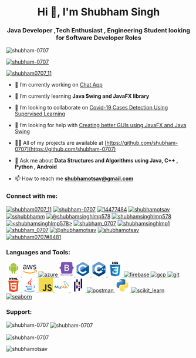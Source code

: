 <h1 align="center">Hi 👋, I'm Shubham Singh</h1>
<h3 align="center">Java Developer ,Tech Enthusiast , Engineering Student looking for Software Developer Roles</h3>

<p align="left"> <img src="https://komarev.com/ghpvc/?username=shubham-0707&label=Profile%20views&color=0e75b6&style=flat" alt="shubham-0707" /> </p>

<p align="left"> <a href="https://github.com/ryo-ma/github-profile-trophy"><img src="https://github-profile-trophy.vercel.app/?username=shubham-0707" alt="shubham-0707" /></a> </p>

<p align="left"> <a href="https://twitter.com/shubham0707_11" target="blank"><img src="https://img.shields.io/twitter/follow/shubham0707_11?logo=twitter&style=for-the-badge" alt="shubham0707_11" /></a> </p>

- 🔭 I’m currently working on [Chat App](https://github.com/shubham-0707/Chat-App-using-Java-Swing)

- 🌱 I’m currently learning **Java Swing and JavaFX library**

- 👯 I’m looking to collaborate on [Covid-19 Cases Detection Using Supervised Learning](https://github.com/shubham-0707/Detection-of-covid-19-cases-using-Supervised-Learning)

- 🤝 I’m looking for help with [Creating better GUIs using JavaFX and Java Swing](https://github.com/shubham-0707/Chat-App-using-Java-Swing)

- 👨‍💻 All of my projects are available at [https://github.com/shubham-0707](https://github.com/shubham-0707)

- 💬 Ask me about **Data Structures and Algorithms using Java, C++ , Python , Android**

- 📫 How to reach me **shubhamotsav@gmail.com**

<h3 align="left">Connect with me:</h3>
<p align="left">
<a href="https://twitter.com/shubham0707_11" target="blank"><img align="center" src="https://raw.githubusercontent.com/rahuldkjain/github-profile-readme-generator/master/src/images/icons/Social/twitter.svg" alt="shubham0707_11" height="30" width="40" /></a>
<a href="https://linkedin.com/in/shubham-0707" target="blank"><img align="center" src="https://raw.githubusercontent.com/rahuldkjain/github-profile-readme-generator/master/src/images/icons/Social/linked-in-alt.svg" alt="shubham-0707" height="30" width="40" /></a>
<a href="https://stackoverflow.com/users/14477484" target="blank"><img align="center" src="https://raw.githubusercontent.com/rahuldkjain/github-profile-readme-generator/master/src/images/icons/Social/stack-overflow.svg" alt="14477484" height="30" width="40" /></a>
<a href="https://kaggle.com/shubhamotsav" target="blank"><img align="center" src="https://raw.githubusercontent.com/rahuldkjain/github-profile-readme-generator/master/src/images/icons/Social/kaggle.svg" alt="shubhamotsav" height="30" width="40" /></a>
<a href="https://instagram.com/sshubbhamm" target="blank"><img align="center" src="https://raw.githubusercontent.com/rahuldkjain/github-profile-readme-generator/master/src/images/icons/Social/instagram.svg" alt="sshubbhamm" height="30" width="40" /></a>
<a href="https://medium.com/@shubhamsinghlmp578" target="blank"><img align="center" src="https://raw.githubusercontent.com/rahuldkjain/github-profile-readme-generator/master/src/images/icons/Social/medium.svg" alt="@shubhamsinghlmp578" height="30" width="40" /></a>
<a href="https://www.leetcode.com/shubhamsinghlmp578" target="blank"><img align="center" src="https://raw.githubusercontent.com/rahuldkjain/github-profile-readme-generator/master/src/images/icons/Social/leet-code.svg" alt="shubhamsinghlmp578" height="30" width="40" /></a>
<a href="https://auth.geeksforgeeks.org/user/<shubhamsinghlmp578>" target="blank"><img align="center" src="https://raw.githubusercontent.com/rahuldkjain/github-profile-readme-generator/master/src/images/icons/Social/geeks-for-geeks.svg" alt="<shubhamsinghlmp578>" height="30" width="40" /></a>
<a href="https://www.codechef.com/users/shubham_0707" target="blank"><img align="center" src="https://cdn.jsdelivr.net/npm/simple-icons@3.1.0/icons/codechef.svg" alt="shubham_0707" height="30" width="40" /></a>
<a href="https://www.hackerrank.com/shubhamsinghlmp1" target="blank"><img align="center" src="https://raw.githubusercontent.com/rahuldkjain/github-profile-readme-generator/master/src/images/icons/Social/hackerrank.svg" alt="shubhamsinghlmp1" height="30" width="40" /></a>
<a href="https://codeforces.com/profile/shubham_0707" target="blank"><img align="center" src="https://raw.githubusercontent.com/rahuldkjain/github-profile-readme-generator/master/src/images/icons/Social/codeforces.svg" alt="shubham_0707" height="30" width="40" /></a>
<a href="https://www.hackerearth.com/@shubhamotsav" target="blank"><img align="center" src="https://raw.githubusercontent.com/rahuldkjain/github-profile-readme-generator/master/src/images/icons/Social/hackerearth.svg" alt="@shubhamotsav" height="30" width="40" /></a>
<a href="https://www.topcoder.com/members/shubhamotsav" target="blank"><img align="center" src="https://raw.githubusercontent.com/rahuldkjain/github-profile-readme-generator/master/src/images/icons/Social/topcoder.svg" alt="shubhamotsav" height="30" width="40" /></a>
<a href="https://discord.gg/KXxNtk9k" target="blank"><img align="center" src="https://raw.githubusercontent.com/rahuldkjain/github-profile-readme-generator/master/src/images/icons/Social/discord.svg" alt="shubham0707#8481" height="30" width="40" /></a>
</p>

<h3 align="left">Languages and Tools:</h3>
<p align="left"> <a href="https://developer.android.com" target="_blank" rel="noreferrer"> <img src="https://raw.githubusercontent.com/devicons/devicon/master/icons/android/android-original-wordmark.svg" alt="android" width="40" height="40"/> </a> <a href="https://aws.amazon.com" target="_blank" rel="noreferrer"> <img src="https://raw.githubusercontent.com/devicons/devicon/master/icons/amazonwebservices/amazonwebservices-original-wordmark.svg" alt="aws" width="40" height="40"/> </a> <a href="https://azure.microsoft.com/en-in/" target="_blank" rel="noreferrer"> <img src="https://www.vectorlogo.zone/logos/microsoft_azure/microsoft_azure-icon.svg" alt="azure" width="40" height="40"/> </a> <a href="https://getbootstrap.com" target="_blank" rel="noreferrer"> <img src="https://raw.githubusercontent.com/devicons/devicon/master/icons/bootstrap/bootstrap-plain-wordmark.svg" alt="bootstrap" width="40" height="40"/> </a> <a href="https://www.cprogramming.com/" target="_blank" rel="noreferrer"> <img src="https://raw.githubusercontent.com/devicons/devicon/master/icons/c/c-original.svg" alt="c" width="40" height="40"/> </a> <a href="https://www.w3schools.com/cpp/" target="_blank" rel="noreferrer"> <img src="https://raw.githubusercontent.com/devicons/devicon/master/icons/cplusplus/cplusplus-original.svg" alt="cplusplus" width="40" height="40"/> </a> <a href="https://www.w3schools.com/css/" target="_blank" rel="noreferrer"> <img src="https://raw.githubusercontent.com/devicons/devicon/master/icons/css3/css3-original-wordmark.svg" alt="css3" width="40" height="40"/> </a> <a href="https://firebase.google.com/" target="_blank" rel="noreferrer"> <img src="https://www.vectorlogo.zone/logos/firebase/firebase-icon.svg" alt="firebase" width="40" height="40"/> </a> <a href="https://cloud.google.com" target="_blank" rel="noreferrer"> <img src="https://www.vectorlogo.zone/logos/google_cloud/google_cloud-icon.svg" alt="gcp" width="40" height="40"/> </a> <a href="https://git-scm.com/" target="_blank" rel="noreferrer"> <img src="https://www.vectorlogo.zone/logos/git-scm/git-scm-icon.svg" alt="git" width="40" height="40"/> </a> <a href="https://www.w3.org/html/" target="_blank" rel="noreferrer"> <img src="https://raw.githubusercontent.com/devicons/devicon/master/icons/html5/html5-original-wordmark.svg" alt="html5" width="40" height="40"/> </a> <a href="https://www.java.com" target="_blank" rel="noreferrer"> <img src="https://raw.githubusercontent.com/devicons/devicon/master/icons/java/java-original.svg" alt="java" width="40" height="40"/> </a> <a href="https://developer.mozilla.org/en-US/docs/Web/JavaScript" target="_blank" rel="noreferrer"> <img src="https://raw.githubusercontent.com/devicons/devicon/master/icons/javascript/javascript-original.svg" alt="javascript" width="40" height="40"/> </a> <a href="https://www.mysql.com/" target="_blank" rel="noreferrer"> <img src="https://raw.githubusercontent.com/devicons/devicon/master/icons/mysql/mysql-original-wordmark.svg" alt="mysql" width="40" height="40"/> </a> <a href="https://pandas.pydata.org/" target="_blank" rel="noreferrer"> <img src="https://raw.githubusercontent.com/devicons/devicon/2ae2a900d2f041da66e950e4d48052658d850630/icons/pandas/pandas-original.svg" alt="pandas" width="40" height="40"/> </a> <a href="https://postman.com" target="_blank" rel="noreferrer"> <img src="https://www.vectorlogo.zone/logos/getpostman/getpostman-icon.svg" alt="postman" width="40" height="40"/> </a> <a href="https://www.python.org" target="_blank" rel="noreferrer"> <img src="https://raw.githubusercontent.com/devicons/devicon/master/icons/python/python-original.svg" alt="python" width="40" height="40"/> </a> <a href="https://scikit-learn.org/" target="_blank" rel="noreferrer"> <img src="https://upload.wikimedia.org/wikipedia/commons/0/05/Scikit_learn_logo_small.svg" alt="scikit_learn" width="40" height="40"/> </a> <a href="https://seaborn.pydata.org/" target="_blank" rel="noreferrer"> <img src="https://seaborn.pydata.org/_images/logo-mark-lightbg.svg" alt="seaborn" width="40" height="40"/> </a> </p>

<h3 align="left">Support:</h3>

<p><img align="left" src="https://github-readme-stats.vercel.app/api/top-langs?username=shubham-0707&show_icons=true&locale=en&layout=compact" alt="shubham-0707" /></p>

<p>&nbsp;<img align="center" src="https://github-readme-stats.vercel.app/api?username=shubham-0707&show_icons=true&locale=en" alt="shubham-0707" /></p>

<p><img align="center" src="https://github-readme-streak-stats.herokuapp.com/?user=shubham-0707&" alt="shubham-0707" /></p>
<p><a href="https://www.buymeacoffee.com/shubhamotsav"> <img align="left" src="https://cdn.buymeacoffee.com/buttons/v2/default-yellow.png" height="50" width="210" alt="shubhamotsav" /></a></p><br><br>


